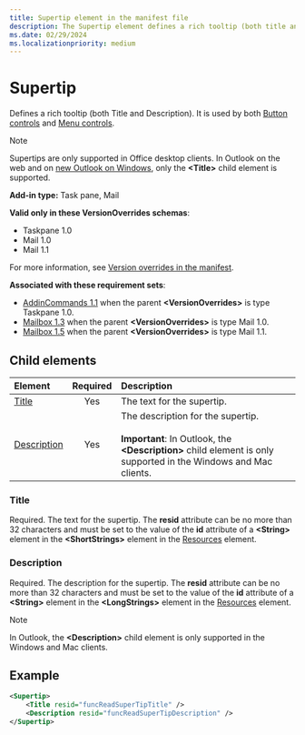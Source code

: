 ```yaml
---
title: Supertip element in the manifest file
description: The Supertip element defines a rich tooltip (both title and description).
ms.date: 02/29/2024
ms.localizationpriority: medium
---
```


# Supertip

Defines a rich tooltip (both Title and Description). It is used by both [Button controls](control-button.md) and [Menu controls](control-menu.md).

> [!NOTE]
> Supertips are only supported in Office desktop clients. In Outlook on the web and on [new Outlook on Windows](https://support.microsoft.com/office/656bb8d9-5a60-49b2-a98b-ba7822bc7627), only the **\<Title\>** child element is supported.

**Add-in type:** Task pane, Mail

**Valid only in these VersionOverrides schemas**:

- Taskpane 1.0
- Mail 1.0
- Mail 1.1

For more information, see [Version overrides in the manifest](/office/dev/add-ins/develop/add-in-manifests#version-overrides-in-the-manifest).

**Associated with these requirement sets**:

- [AddinCommands 1.1](../requirement-sets/common/add-in-commands-requirement-sets.md) when the parent **\<VersionOverrides\>** is type Taskpane 1.0.
- [Mailbox 1.3](../requirement-sets/outlook/requirement-set-1.3/outlook-requirement-set-1.3.md) when the parent **\<VersionOverrides\>** is type Mail 1.0.
- [Mailbox 1.5](../requirement-sets/outlook/requirement-set-1.5/outlook-requirement-set-1.5.md) when the parent **\<VersionOverrides\>** is type Mail 1.1.

## Child elements

| Element | Required | Description |
|:-----|:-----:|:-----|
| [Title](#title) | Yes | The text for the supertip. |
| [Description](#description) | Yes | The description for the supertip.<br><br>**Important**: In Outlook, the **\<Description\>** child element is only supported in the Windows and Mac clients. |

### Title

Required. The text for the supertip. The **resid** attribute can be no more than 32 characters and must be set to the value of the **id** attribute of a **\<String\>** element in the **\<ShortStrings\>** element in the [Resources](resources.md) element.

### Description

Required. The description for the supertip. The **resid** attribute can be no more than 32 characters and must be set to the value of the **id** attribute of a **\<String\>** element in the **\<LongStrings\>** element in the [Resources](resources.md) element.

> [!NOTE]
> In Outlook, the **\<Description\>** child element is only supported in the Windows and Mac clients.

## Example

```xml
<Supertip>
    <Title resid="funcReadSuperTipTitle" />
    <Description resid="funcReadSuperTipDescription" />
</Supertip>
```

